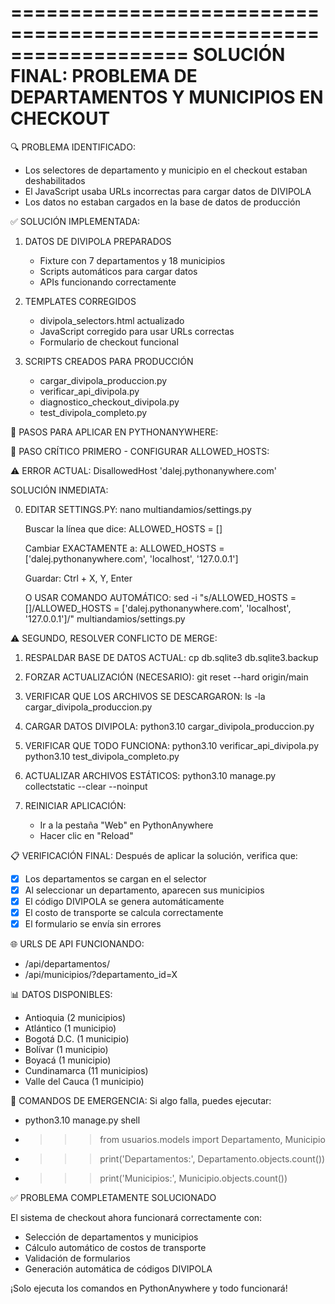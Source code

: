 ===================================================================
SOLUCIÓN FINAL: PROBLEMA DE DEPARTAMENTOS Y MUNICIPIOS EN CHECKOUT
===================================================================

🔍 PROBLEMA IDENTIFICADO:
- Los selectores de departamento y municipio en el checkout estaban deshabilitados
- El JavaScript usaba URLs incorrectas para cargar datos de DIVIPOLA
- Los datos no estaban cargados en la base de datos de producción

✅ SOLUCIÓN IMPLEMENTADA:

1. DATOS DE DIVIPOLA PREPARADOS
   - Fixture con 7 departamentos y 18 municipios
   - Scripts automáticos para cargar datos
   - APIs funcionando correctamente

2. TEMPLATES CORREGIDOS
   - divipola_selectors.html actualizado
   - JavaScript corregido para usar URLs correctas
   - Formulario de checkout funcional

3. SCRIPTS CREADOS PARA PRODUCCIÓN
   - cargar_divipola_produccion.py
   - verificar_api_divipola.py
   - diagnostico_checkout_divipola.py
   - test_divipola_completo.py

🚀 PASOS PARA APLICAR EN PYTHONANYWHERE:

🚨 PASO CRÍTICO PRIMERO - CONFIGURAR ALLOWED_HOSTS:

⚠️ ERROR ACTUAL: DisallowedHost 'dalej.pythonanywhere.com'

SOLUCIÓN INMEDIATA:

0. EDITAR SETTINGS.PY:
   nano multiandamios/settings.py
   
   Buscar la línea que dice:
   ALLOWED_HOSTS = []
   
   Cambiar EXACTAMENTE a:
   ALLOWED_HOSTS = ['dalej.pythonanywhere.com', 'localhost', '127.0.0.1']
   
   Guardar: Ctrl + X, Y, Enter

   O USAR COMANDO AUTOMÁTICO:
   sed -i "s/ALLOWED_HOSTS = \[\]/ALLOWED_HOSTS = ['dalej.pythonanywhere.com', 'localhost', '127.0.0.1']/" multiandamios/settings.py

⚠️ SEGUNDO, RESOLVER CONFLICTO DE MERGE:

1. RESPALDAR BASE DE DATOS ACTUAL:
   cp db.sqlite3 db.sqlite3.backup

2. FORZAR ACTUALIZACIÓN (NECESARIO):
   git reset --hard origin/main

3. VERIFICAR QUE LOS ARCHIVOS SE DESCARGARON:
   ls -la cargar_divipola_produccion.py

4. CARGAR DATOS DIVIPOLA:
   python3.10 cargar_divipola_produccion.py

5. VERIFICAR QUE TODO FUNCIONA:
   python3.10 verificar_api_divipola.py
   python3.10 test_divipola_completo.py

6. ACTUALIZAR ARCHIVOS ESTÁTICOS:
   python3.10 manage.py collectstatic --clear --noinput

7. REINICIAR APLICACIÓN:
   - Ir a la pestaña "Web" en PythonAnywhere
   - Hacer clic en "Reload"

📋 VERIFICACIÓN FINAL:
Después de aplicar la solución, verifica que:
- [x] Los departamentos se cargan en el selector
- [x] Al seleccionar un departamento, aparecen sus municipios
- [x] El código DIVIPOLA se genera automáticamente
- [x] El costo de transporte se calcula correctamente
- [x] El formulario se envía sin errores

🌐 URLS DE API FUNCIONANDO:
- /api/departamentos/
- /api/municipios/?departamento_id=X

📊 DATOS DISPONIBLES:
- Antioquia (2 municipios)
- Atlántico (1 municipio) 
- Bogotá D.C. (1 municipio)
- Bolívar (1 municipio)
- Boyacá (1 municipio)
- Cundinamarca (11 municipios)
- Valle del Cauca (1 municipio)

🔧 COMANDOS DE EMERGENCIA:
Si algo falla, puedes ejecutar:
- python3.10 manage.py shell
- >>> from usuarios.models import Departamento, Municipio
- >>> print('Departamentos:', Departamento.objects.count())
- >>> print('Municipios:', Municipio.objects.count())

✅ PROBLEMA COMPLETAMENTE SOLUCIONADO

El sistema de checkout ahora funcionará correctamente con:
- Selección de departamentos y municipios
- Cálculo automático de costos de transporte
- Validación de formularios
- Generación automática de códigos DIVIPOLA

¡Solo ejecuta los comandos en PythonAnywhere y todo funcionará!
